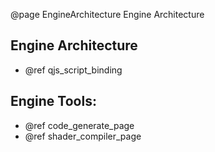 @page EngineArchitecture Engine Architecture

## Engine Architecture

- @ref qjs_script_binding

## Engine Tools:

- @ref code_generate_page
- @ref shader_compiler_page